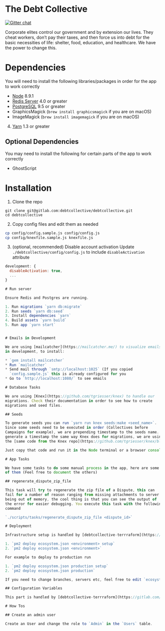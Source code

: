 # The Debt Collective
[![Gitter chat](https://badges.gitter.im/gitterHQ/gitter.png)](https://gitter.im/debtcollective/Lobby)  

Corporate elites control our government and by extension our lives. They cheat workers, don’t pay their taxes, and then force us into debt for the basic necessities of life: shelter, food, education, and healthcare. We have the power to change this.

# Dependencies

You will need to install the following libraries/packages in order for
the app to work correctly

* [Node](https://nodejs.org/) 8.9.1
* [Redis Server](https://redis.io/) 4.0 or greater
* [PostgreSQL](https://www.postgresql.org/) 9.5 or greater
* GraphicsMagick (`brew install graphicsmagick` if you are on macOS)
* ImageMagick (`brew install imagemagick` if you are on macOS)
4. [Yarn](https://yarnpkg.com/) 1.3 or greater

## Optional Dependencies

You may need to install the following for certain parts of the app to work correctly

* GhostScript

# Installation

1. Clone the repo
```
git clone git@gitlab.com:debtcollective/debtcollective.git
cd debtcollective
```

2. Copy config files and edit them as needed
```sh
cp config/config.sample.js config/config.js
cp config/knexfile.sample.js knexfile.js
```
3. (optional, recommended) Disable account activation
Update `./debtcollective/config/config.js` to include `disableActivation` attribute
```javascript
development: {
  disableActivation: true,
  ...
}

# Run server

Ensure Redis and Postgres are running.

1. Run migrations `yarn db:migrate`
2. Run seeds `yarn db:seed`
3. Install dependencies `yarn`
4. Build assets `yarn build`
5. Run app `yarn start`


# Emails in Development

We are using [mailcatcher](https://mailcatcher.me/) to visualize emails
in development, to install:

* `gem install mailcatcher`
* Run `mailcatcher`
* Send mail through `smtp://localhost:1025` (If you copied
  `config.sample.js` this is already configured for you
* Go to `http://localhost:1080/` to see emails

# Database Tasks

We are using [Knex](https://github.com/tgriesser/knex) to handle our
migrations. Check their documentation in order to see how to create
migrations and seed files.

## Seeds

To generate seeds you can run `yarn run knex seeds:make <seed_name>`.
Since some seeds need to be executed in order (Collectives before
Campaigns for example), we are prepending timestamp to the seeds name. To
generate a timestamp the same way Knex does for migrations, we are using
the [same code from the Knex repo](https://github.com/tgriesser/knex/blob/f66b524af71adf434cddc1830fd9b369d2f48a32/src/migrate/index.js#L411-L426)

Just copy that code and run it in the Node terminal or a browser console

# App Tasks

We have some tasks to do some manual process in the app, here are some
of them (Feel free to document the others)

## regenerate_dispute_zip_file

This task will try to regenerate the zip file of a Dispute, this can
fail for a number of reason ranging from missing attachments to server
being out of memory, the cool thing is that you can see the output of
the error for easier debugging. You execute this task with the following
command

`./scripts/tasks/regenerate_dispute_zip_file <dispute_id>`

# Deployment

Infrastructure setup is handled by [debtcollective-terrraform](https://gitlab.com/debtcollective/debtcollective-terraform). Once you have you environment running, you can deploying using:

1. `pm2 deploy ecosystem.json <environment> setup`
2. `pm2 deploy ecosystem.json <environment>`

For example to deploy to production run

1. `pm2 deploy ecosystem.json production setup`
2. `pm2 deploy ecosystem.json production`

If you need to change branches, servers etc, feel free to edit `ecosystem.json`

## Configuration Variables

This part is handled by [debtcollective-terrraform](https://gitlab.com/debtcollective/debtcollective-terraform) too, since we are using files for configuration.

# How Tos

## Create an admin user

Create an User and change the role to `Admin` in the `Users` table.

